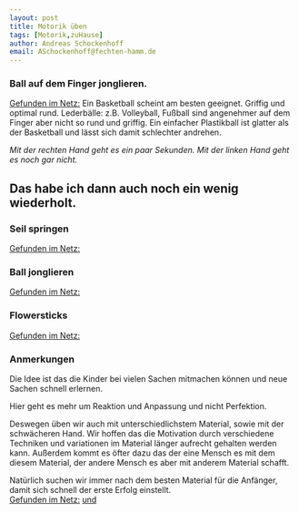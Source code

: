 ```yaml
---
layout: post
title: Motorik üben 
tags: [Motorik,zuHause]
author: Andreas Schockenhoff 
email: ASchockenhoff@fechten-hamm.de
---
```

### Ball auf dem Finger jonglieren. 
[Gefunden im Netz:](https://www.youtube.com/watch?v=erXBwHuk0dM)
Ein Basketball scheint am besten geeignet. Griffig und optimal rund. 
Lederbälle: z.B. Volleyball, Fußball sind angenehmer auf dem Finger aber nicht so rund und griffig.
Ein einfacher Plastikball ist glatter als der Basketball und lässt sich damit schlechter andrehen. 

_Mit der rechten Hand geht es ein paar Sekunden. Mit der linken Hand geht es noch gar nicht._

## Das habe ich dann auch noch ein wenig wiederholt.
### Seil springen
[Gefunden im Netz:](https://www.youtube.com/watch?v=vVctfW2OCyQ)
### Ball jonglieren
[Gefunden im Netz:](https://www.youtube.com/watch?v=3V6D2PyFEKM)
### Flowersticks
[Gefunden im Netz:](https://www.youtube.com/watch?v=QhFfFgYo6mg)

### Anmerkungen
Die Idee ist das die Kinder bei vielen Sachen mitmachen können und neue Sachen schnell erlernen. 

Hier geht es mehr um Reaktion und Anpassung und nicht Perfektion.

Deswegen üben wir auch mit unterschiedlichstem Material, sowie mit der schwächeren Hand. 
Wir hoffen das die Motivation durch verschiedene Techniken und variationen im Material länger aufrecht gehalten werden kann. 
Außerdem kommt es öfter dazu das der eine Mensch es mit dem diesem Material, der andere Mensch es aber mit anderem Material schafft.
 
Natürlich suchen wir immer nach dem besten Material für die Anfänger, damit sich schnell der erste Erfolg einstellt.  
[Gefunden im Netz:](https://www.youtube.com/watch?v=T5zbk7FmY_0) [und](https://www.youtube.com/watch?v=k6nyFvn1smc) 
